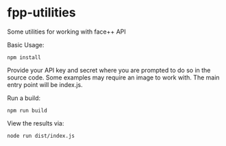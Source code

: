 # fpp-utilities
Some utilities for working with face++ API

Basic Usage:

```
npm install
```

Provide your API key and secret where you are prompted to do so in the source code. Some examples may require an image to work with. The main entry point will be index.js.

Run a build:

```
npm run build
```

View the results via: 

```
node run dist/index.js
```
